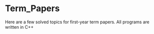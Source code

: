 # Term_Papers
Here are a few solved topics for first-year term papers. All programs are written in C++
